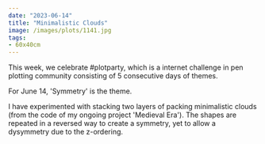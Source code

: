 ```yaml
---
date: "2023-06-14"
title: "Minimalistic Clouds"
image: /images/plots/1141.jpg
tags:
- 60x40cm
---
```


This week, we celebrate #plotparty, which is a internet challenge in pen plotting community consisting of 5 consecutive days of themes.

For June 14, 'Symmetry' is the theme. 

I have experimented with stacking two layers of packing minimalistic clouds (from the code of my ongoing project 'Medieval Era'). The shapes are repeated in a reversed way to create a symmetry, yet to allow a dysymmetry due to the z-ordering.